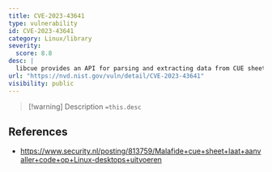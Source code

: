 ```yaml
---
title: CVE-2023-43641
type: vulnerability
id: CVE-2023-43641
category: Linux/library
severity:
  score: 8.8
desc: |
  libcue provides an API for parsing and extracting data from CUE sheets. Versions 2.2.1 and prior are vulnerable to out-of-bounds array access. A user of the GNOME desktop environment can be exploited by downloading a cue sheet from a malicious webpage. Because the file is saved to `~/Downloads`, it is then automatically scanned by tracker-miners. And because it has a .cue filename extension, tracker-miners use libcue to parse the file. The file exploits the vulnerability in libcue to gain code execution. This issue is patched in version 2.3.0.
url: "https://nvd.nist.gov/vuln/detail/CVE-2023-43641"
visibility: public
---
```

> [!warning] Description
`=this.desc`

## References

- <https://www.security.nl/posting/813759/Malafide+cue+sheet+laat+aanvaller+code+op+Linux-desktops+uitvoeren>
